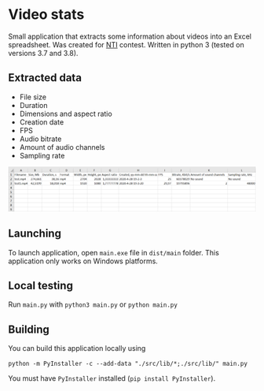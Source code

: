 # Video stats

Small application that extracts some information about videos into an Excel spreadsheet. Was created for [NTI](https://nti-contest.ru/) contest.
Written in python 3 (tested on versions 3.7 and 3.8).

## Extracted data

- File size
- Duration
- Dimensions and aspect ratio
- Creation date
- FPS
- Audio bitrate
- Amount of audio channels
- Sampling rate

![Table example](/assets/table.png)

## Launching

To launch application, open `main.exe` file in `dist/main` folder. This application only works on Windows platforms.

## Local testing

Run `main.py` with `python3 main.py` or `python main.py`

## Building

You can build this application locally using

```
python -m PyInstaller -c --add-data "./src/lib/*;./src/lib/" main.py
```

You must have `PyInstaller` installed (`pip install PyInstaller`).
